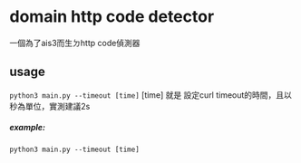 # domain http code detector
一個為了ais3而生ㄉhttp code偵測器
## usage
`python3 main.py --timeout [time]`
[time] 就是 設定curl timeout的時間，且以秒為單位，實測建議2s
##### example:
`python3 main.py --timeout [time]`
